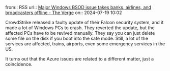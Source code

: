 from:: RSS
url:: [Major Windows BSOD issue takes banks, airlines, and broadcasters offline - The Verge](https://www.theverge.com/2024/7/19/24201717/windows-bsod-crowdstrike-outage-issue)
on:: 2024-07-19 10:02

CrowdStrike released a faulty update of their Falcon security system, and it made a lot of Windows PCs to crash. They reverted the update, but the affected PCs have to be revived manually. They say you can just delete some file on the disk if you boot into the safe mode. Still, a lot of the services are affected, trains, airports, even some emergency services in the US.

It turns out that the Azure issues are related to a different matter, just a coincidence.